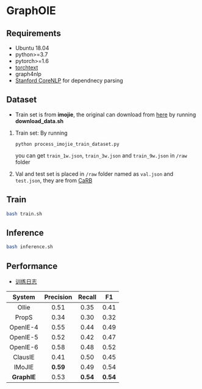 # GraphOIE

## Requirements
- Ubuntu 18.04
- python>=3.7
- pytorch>=1.6
- [torchtext](https://pypi.org/project/torchtext/)
- graph4nlp
- [Stanford CoreNLP](https://stanfordnlp.github.io/CoreNLP/download.html) for dependnecy parsing

## Dataset
- Train set is from __imojie__, the original can download from [here](https://github.com/dair-iitd/imojie) by running __download_data.sh__ 
1. Train set:
    By running
    ```
    python process_imojie_train_dataset.py
    ```
    you can get `train_1w.json`, `train_3w.json` and `train_9w.json` in `/raw` folder

2. Val and test set is placed in `/raw` folder named as `val.json` and `test.json`, they are from [CaRB](https://github.com/dair-iitd/CaRB)

## Train
```bash
bash train.sh
```
## Inference
```bash
bash inference.sh
```

## Performance
- [训练日志](./out/gcn_bi_sep_l2_ckpt/metric.log)

|  System     | Precision   | Recall        |     F1        |
| :---:       |    :----:   |     :---:     |     :---:     |
| Ollie       | 0.51        | 0.35          | 0.41          |
| PropS       | 0.34        | 0.30          | 0.32          |
| OpenIE-4    | 0.55        | 0.44          | 0.49          |
| OpenIE-5    | 0.52        | 0.42          | 0.47          |
| OpenIE-6    | 0.58        | 0.48          | 0.52          |
| ClausIE     | 0.41        | 0.50          | 0.45          |
| IMoJIE      | __0.59__    | 0.49          | 0.54          |
| __GraphIE__ | 0.53        | __0.54__      | __0.54__      |

